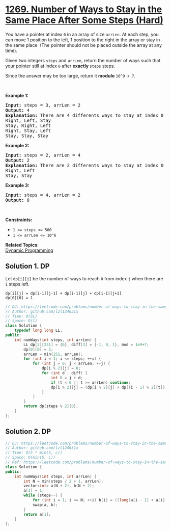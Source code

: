 # [1269. Number of Ways to Stay in the Same Place After Some Steps (Hard)](https://leetcode.com/problems/number-of-ways-to-stay-in-the-same-place-after-some-steps/)

<p>You have a pointer at index <code>0</code> in an array of size <code><font face="monospace">arrLen</font></code>. At each step, you can move 1 position to the left, 1 position to the right&nbsp;in the array or stay in the same place&nbsp; (The pointer should not be placed outside the array at any time).</p>

<p>Given two integers&nbsp;<code>steps</code> and <code>arrLen</code>, return the number of&nbsp;ways such that your pointer still at index <code>0</code> after <strong>exactly </strong><code><font face="monospace">steps</font></code>&nbsp;steps.</p>

<p>Since the answer&nbsp;may be too large,&nbsp;return it <strong>modulo</strong>&nbsp;<code>10^9 + 7</code>.</p>

<p>&nbsp;</p>
<p><strong>Example 1:</strong></p>

<pre><strong>Input:</strong> steps = 3, arrLen = 2
<strong>Output:</strong> 4
<strong>Explanation: </strong>There are 4 differents ways to stay at index 0 after 3 steps.
Right, Left, Stay
Stay, Right, Left
Right, Stay, Left
Stay, Stay, Stay
</pre>

<p><strong>Example 2:</strong></p>

<pre><strong>Input:</strong> steps = 2, arrLen = 4
<strong>Output:</strong> 2
<strong>Explanation:</strong> There are 2 differents ways to stay at index 0 after 2 steps
Right, Left
Stay, Stay
</pre>

<p><strong>Example 3:</strong></p>

<pre><strong>Input:</strong> steps = 4, arrLen = 2
<strong>Output:</strong> 8
</pre>

<p>&nbsp;</p>
<p><strong>Constraints:</strong></p>

<ul>
	<li><code>1 &lt;= steps &lt;= 500</code></li>
	<li><code>1 &lt;= arrLen&nbsp;&lt;= 10^6</code></li>
</ul>


**Related Topics**:  
[Dynamic Programming](https://leetcode.com/tag/dynamic-programming/)

## Solution 1. DP

Let `dp[i][j]` be the number of ways to reach `0` from index `j` when there are `i` steps left.

```
dp[i][j] = dp[i-1][j-1] + dp[i-1][j] + dp[i-1][j+1]
dp[0][0] = 1
```

```cpp
// OJ: https://leetcode.com/problems/number-of-ways-to-stay-in-the-same-place-after-some-steps/
// Author: github.com/lzl124631x
// Time: O(SL)
// Space: O(1)
class Solution {
    typedef long long LL;
public:
    int numWays(int steps, int arrLen) {
        LL dp[2][251] = {0}, diff[3] = {-1, 0, 1}, mod = 1e9+7;
        dp[0][0] = 1;
        arrLen = min(251, arrLen);
        for (int i = 1; i <= steps; ++i) {
            for (int j = 0; j < arrLen; ++j) {
                dp[i % 2][j] = 0;
                for (int d : diff) {
                    int t = j + d;
                    if (t < 0 || t >= arrLen) continue;
                    dp[i % 2][j] = (dp[i % 2][j] + dp[(i - 1) % 2][t]) % mod;
                }
            }
        }
        return dp[steps % 2][0];
    }
};
```

## Solution 2. DP

```cpp
// OJ: https://leetcode.com/problems/number-of-ways-to-stay-in-the-same-place-after-some-steps/
// Author: github.com/lzl124631x
// Time: O(S * min(S, L))
// Space: O(min(S, L))
// Ref: https://leetcode.com/problems/number-of-ways-to-stay-in-the-same-place-after-some-steps/discuss/436392/C%2B%2B-Bottom-Up-DP
class Solution {
public:
    int numWays(int steps, int arrLen) {
        int N = min(steps / 2 + 1, arrLen);
        vector<int> a(N + 2), b(N + 2);
        a[1] = 1;
        while (steps--) {
            for (int i = 1; i <= N; ++i) b[i] = ((long)a[i - 1] + a[i] + a[i + 1]) % ((int)1e9+7);
            swap(a, b);
        }
        return a[1];
    }
};
```